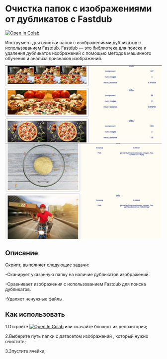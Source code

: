 # Очистка папок с изображениями от дубликатов с Fastdub
[![Open In Colab](https://colab.research.google.com/assets/colab-badge.svg)](https://colab.research.google.com/drive/1ALurDsX6qaVWztJWjHUh2181YXjS2_fG?usp=sharing)

Инструмент для очистки папок с изображениями дубликатов с использованием Fastdub. Fastdub — это библиотека для поиска и удаления дубликатов изображений с помощью методов машинного обучения и анализа признаков изображений.

![image](https://github.com/i-saw/Cleaning_dataset_with_images/blob/main/pizza_fastdub.png)
![image](https://github.com/i-saw/Cleaning_dataset_with_images/blob/main/pizza2_fastdub.png)

## Описание
Скрипт, выполняет следующие задачи:

-Сканирует указанную папку на наличие дубликатов изображений.

-Сравнивает изображения с использованием Fastdub для поиска дубликатов.

-Удаляет ненужные файлы.

## Как использовать
1.Откройте [![Open In Colab](https://colab.research.google.com/assets/colab-badge.svg)](https://colab.research.google.com/drive/1ALurDsX6qaVWztJWjHUh2181YXjS2_fG?usp=sharing) или скачайте блокнот из репозитория;

2.Выберите путь папки с датасетом изображений , который нужно очистить;

3.Зпустите ячейки;
